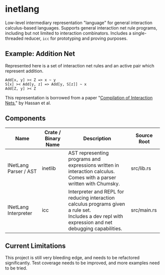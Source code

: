 # inetlang

Low-level intermediary representation "language" for general interaction calculus-based languages. Supports general interaction net rule programs, including but not limited to interaction combinators. Includes a single-threaded reducer, `icc` for prototyping and proving purposes.

## Example: Addition Net

Represented here is a set of interaction net rules and an active pair which represent addition.

```
Add[x, y] >< Z => x ~ y
S[x] >< Add[y, z] => Add[y, S[z]] ~ x
Add[Z, y] >< Z
```

This representation is borrowed from a paper "[Compilation of Interaction Nets](https://core.ac.uk/download/pdf/82756233.pdf)," by Hassan et al.

## Components

| Name | Crate / Binary Name | Description | Source Root |
|---|---|---|---|
| INetLang Parser / AST | inetlib | AST representing programs and expressions written in interaction calculus.<br>Comes with a parser written with Chumsky. | src/lib.rs |
| INetLang Interpreter | icc | Interpreter and REPL for reducing interaction calculus programs given a rule set.<br>Includes a dev repl with expression and net debugging capabilities. | src/main.rs |

## Current Limitations

This project is still very bleeding edge, and needs to be refactored significantly. Test coverage needs to be improved, and more examples need to be tried.
